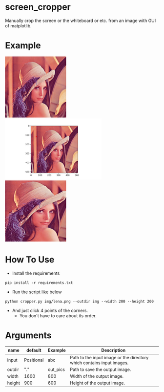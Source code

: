 # screen_cropper
Manually crop the screen or the whiteboard or etc. from an image with GUI of matplotlib.

# Example
<img src="https://raw.githubusercontent.com/tand826/screen_cropper/master/img/lena.png" height=200px>
<img src="https://raw.githubusercontent.com/tand826/screen_cropper/master/img/cropping.png" height=200px>
<img src="https://raw.githubusercontent.com/tand826/screen_cropper/master/img/lena_cropped.png" height=200px>

# How To Use

- Install the requirements

```python: Installation
pip install -r requirements.txt
```

- Run the script like below

```python: Run
python cropper.py img/lena.png --outdir img --width 200 --height 200
```

- And just click 4 points of the corners.
    - You don't have to care about its order.

# Arguments
| name   | default    | Example  | Description  |
| ----   | ----       | ----     | ---- |
| input  | Positional | abc      | Path to the input image or the directory which contains input images.  |
| outdir | "."        | out_pics | Path to save the output image.  |
| width  | 1600       | 800      | Width of the output image.  |
| height | 900        | 600      | Height of the output image.  |


